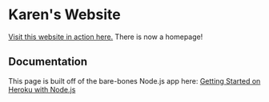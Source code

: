 # Karen's Website

[Visit this website in action here.](https://evening-cove-18822.herokuapp.com/)
There is now a homepage!

## Documentation

This page is built off of the bare-bones Node.js app here:
[Getting Started on Heroku with Node.js](https://devcenter.heroku.com/articles/getting-started-with-nodejs)
